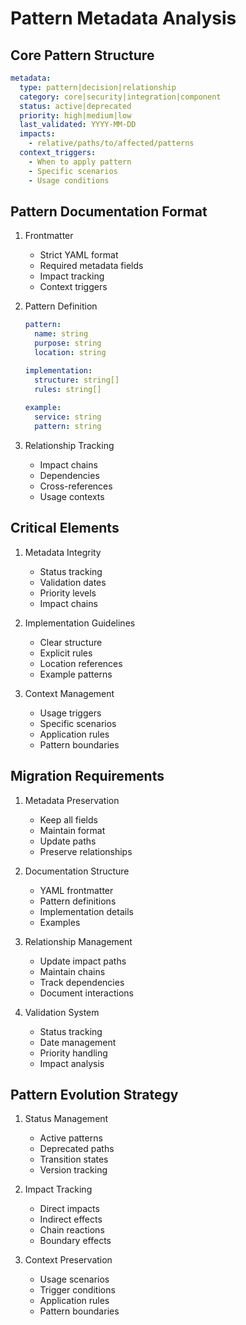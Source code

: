 # Pattern Metadata Analysis

## Core Pattern Structure
```yaml
metadata:
  type: pattern|decision|relationship
  category: core|security|integration|component
  status: active|deprecated
  priority: high|medium|low
  last_validated: YYYY-MM-DD
  impacts:
    - relative/paths/to/affected/patterns
  context_triggers:
    - When to apply pattern
    - Specific scenarios
    - Usage conditions
```

## Pattern Documentation Format
1. Frontmatter
   - Strict YAML format
   - Required metadata fields
   - Impact tracking
   - Context triggers

2. Pattern Definition
   ```yaml
   pattern:
     name: string
     purpose: string
     location: string

   implementation:
     structure: string[]
     rules: string[]
     
   example:
     service: string
     pattern: string
   ```

3. Relationship Tracking
   - Impact chains
   - Dependencies
   - Cross-references
   - Usage contexts

## Critical Elements
1. Metadata Integrity
   - Status tracking
   - Validation dates
   - Priority levels
   - Impact chains

2. Implementation Guidelines
   - Clear structure
   - Explicit rules
   - Location references
   - Example patterns

3. Context Management
   - Usage triggers
   - Specific scenarios
   - Application rules
   - Pattern boundaries

## Migration Requirements
1. Metadata Preservation
   - Keep all fields
   - Maintain format
   - Update paths
   - Preserve relationships

2. Documentation Structure
   - YAML frontmatter
   - Pattern definitions
   - Implementation details
   - Examples

3. Relationship Management
   - Update impact paths
   - Maintain chains
   - Track dependencies
   - Document interactions

4. Validation System
   - Status tracking
   - Date management
   - Priority handling
   - Impact analysis

## Pattern Evolution Strategy
1. Status Management
   - Active patterns
   - Deprecated paths
   - Transition states
   - Version tracking

2. Impact Tracking
   - Direct impacts
   - Indirect effects
   - Chain reactions
   - Boundary effects

3. Context Preservation
   - Usage scenarios
   - Trigger conditions
   - Application rules
   - Pattern boundaries
